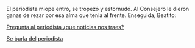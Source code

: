 El periodista miope entró, se tropezó y estornudó. Al Consejero le dieron ganas de rezar por esa
alma que tenia al frente.
Enseguida, Beatito:

[Pregunta al periodista ¿que noticias nos traes?](pregunta-periodista/pregunta-periodista.md)

[Se burla del periodista](burla-periodista/burla-periodista.md)